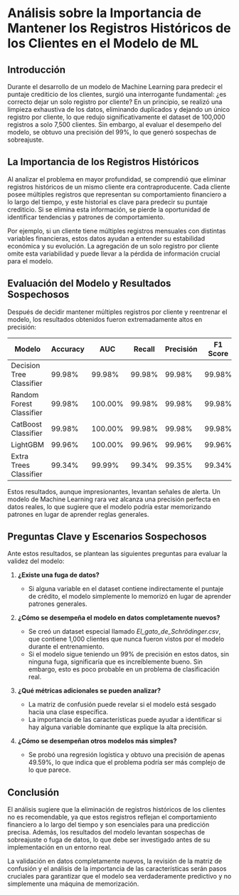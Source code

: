 # Análisis sobre la Importancia de Mantener los Registros Históricos de los Clientes en el Modelo de ML

## Introducción
Durante el desarrollo de un modelo de Machine Learning para predecir el puntaje crediticio de los clientes, surgió una interrogante fundamental: ¿es correcto dejar un solo registro por cliente? En un principio, se realizó una limpieza exhaustiva de los datos, eliminando duplicados y dejando un único registro por cliente, lo que redujo significativamente el dataset de 100,000 registros a solo 7,500 clientes. Sin embargo, al evaluar el desempeño del modelo, se obtuvo una precisión del 99%, lo que generó sospechas de sobreajuste.

## La Importancia de los Registros Históricos
Al analizar el problema en mayor profundidad, se comprendió que eliminar registros históricos de un mismo cliente era contraproducente. Cada cliente posee múltiples registros que representan su comportamiento financiero a lo largo del tiempo, y este historial es clave para predecir su puntaje crediticio. Si se elimina esta información, se pierde la oportunidad de identificar tendencias y patrones de comportamiento.

Por ejemplo, si un cliente tiene múltiples registros mensuales con distintas variables financieras, estos datos ayudan a entender su estabilidad económica y su evolución. La agregación de un solo registro por cliente omite esta variabilidad y puede llevar a la pérdida de información crucial para el modelo.

## Evaluación del Modelo y Resultados Sospechosos
Después de decidir mantener múltiples registros por cliente y reentrenar el modelo, los resultados obtenidos fueron extremadamente altos en precisión:

| Modelo | Accuracy | AUC | Recall | Precisión | F1 Score | Kappa | MCC |
|--------|----------|------|--------|------------|----------|-------|-----|
| Decision Tree Classifier | 99.98% | 99.98% | 99.98% | 99.98% | 99.98% | 99.97% | 99.97% |
| Random Forest Classifier | 99.98% | 100.00% | 99.98% | 99.98% | 99.98% | 99.97% | 99.97% |
| CatBoost Classifier | 99.98% | 100.00% | 99.98% | 99.98% | 99.98% | 99.97% | 99.97% |
| LightGBM | 99.96% | 100.00% | 99.96% | 99.96% | 99.96% | 99.94% | 99.94% |
| Extra Trees Classifier | 99.34% | 99.99% | 99.34% | 99.35% | 99.34% | 98.93% | 98.93% |

Estos resultados, aunque impresionantes, levantan señales de alerta. Un modelo de Machine Learning rara vez alcanza una precisión perfecta en datos reales, lo que sugiere que el modelo podría estar memorizando patrones en lugar de aprender reglas generales.

## Preguntas Clave y Escenarios Sospechosos
Ante estos resultados, se plantean las siguientes preguntas para evaluar la validez del modelo:

1. **¿Existe una fuga de datos?**
   - Si alguna variable en el dataset contiene indirectamente el puntaje de crédito, el modelo simplemente lo memorizó en lugar de aprender patrones generales.

2. **¿Cómo se desempeña el modelo en datos completamente nuevos?**
   - Se creó un dataset especial llamado *El_gato_de_Schrödinger.csv*, que contiene 1,000 clientes que nunca fueron vistos por el modelo durante el entrenamiento.
   - Si el modelo sigue teniendo un 99% de precisión en estos datos, sin ninguna fuga, significaría que es increíblemente bueno. Sin embargo, esto es poco probable en un problema de clasificación real.

3. **¿Qué métricas adicionales se pueden analizar?**
   - La matriz de confusión puede revelar si el modelo está sesgado hacia una clase específica.
   - La importancia de las características puede ayudar a identificar si hay alguna variable dominante que explique la alta precisión.

4. **¿Cómo se desempeñan otros modelos más simples?**
   - Se probó una regresión logística y obtuvo una precisión de apenas 49.59%, lo que indica que el problema podría ser más complejo de lo que parece.

## Conclusión
El análisis sugiere que la eliminación de registros históricos de los clientes no es recomendable, ya que estos registros reflejan el comportamiento financiero a lo largo del tiempo y son esenciales para una predicción precisa. Además, los resultados del modelo levantan sospechas de sobreajuste o fuga de datos, lo que debe ser investigado antes de su implementación en un entorno real.

La validación en datos completamente nuevos, la revisión de la matriz de confusión y el análisis de la importancia de las características serán pasos cruciales para garantizar que el modelo sea verdaderamente predictivo y no simplemente una máquina de memorización.

